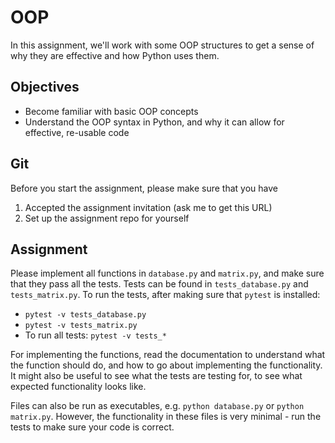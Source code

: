 # OOP

In this assignment, we'll work with some OOP structures to get a sense of why they are effective and
how Python uses them.

## Objectives
* Become familiar with basic OOP concepts
* Understand the OOP syntax in Python, and why it can allow for effective, re-usable code

## Git
Before you start the assignment, please make sure that you have

1. Accepted the assignment invitation (ask me to get this URL)
2. Set up the assignment repo for yourself


## Assignment
Please implement all functions in `database.py` and `matrix.py`, and make sure that they pass all 
the tests. Tests can be found in `tests_database.py` and `tests_matrix.py`. To run the tests, after
making sure that `pytest` is installed:

* `pytest -v tests_database.py`
* `pytest -v tests_matrix.py`
* To run all tests: `pytest -v tests_*`

For implementing the functions, read the documentation to understand what the function should do, 
and how to go about implementing the functionality. It might also be useful to see what the tests 
are testing for, to see what expected functionality looks like.

Files can also be run as executables, e.g. `python database.py` or `python matrix.py`. However,
the functionality in these files is very minimal - run the tests to make sure your code is correct.
